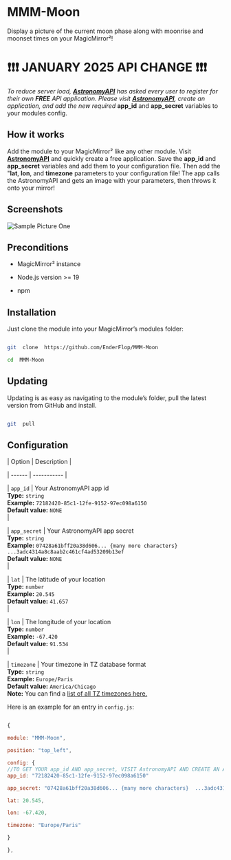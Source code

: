 
  

# MMM-Moon
Display a picture of the current moon phase along with moonrise and moonset times on your MagicMirror²!


  # ❗❗❗ JANUARY 2025 API CHANGE ❗❗❗
   *To reduce server load, [**AstronomyAPI**](https://astronomyapi.com/) has asked every user to register for their own **FREE** API application. Please visit [**AstronomyAPI**](https://astronomyapi.com/), create an application, and add the new required* **app_id** and **app_secret** variables to your modules config.

  

## How it works

  

Add the module to your MagicMirror² like any other module. Visit [**AstronomyAPI**](https://astronomyapi.com/) and quickly create a free application. Save the **app_id** and **app_secret** variables and add them to your configuration file. Then add the "**lat**, **lon**, and **timezone** parameters to your configuration file! The app calls the AstronomyAPI and gets an image with your parameters, then throws it onto your mirror!

  

## Screenshots

  

![Sample Picture One](./imgs/moon_pic1.png)

  

## Preconditions

  

* MagicMirror² instance

* Node.js version >= 19

* npm

  

## Installation

  

Just clone the module into your MagicMirror’s modules folder:

  

```bash

git  clone  https://github.com/EnderFlop/MMM-Moon

cd  MMM-Moon

```

  

## Updating

  

Updating is as easy as navigating to the module’s folder, pull the latest version from GitHub and install.

  

```bash

git  pull

```

  

## Configuration

  

| Option | Description |

| ------ | ----------- |

| `app_id` | Your AstronomyAPI app id<br>**Type:**  `string`<br>**Example:**  `72182420-85c1-12fe-9152-97ec098a6150`<br>**Default value:**  `NONE` <br>|

| `app_secret` | Your AstronomyAPI app secret<br>**Type:**  `string`<br>**Example:**  `07428a61bff20a38d606... {many more characters}  ...3adc4314a8c8aab2c461cf4ad53209b13ef`<br>**Default value:**  `NONE` <br>|

| `lat` | The latitude of your location<br>**Type:**  `number`<br>**Example:**  `20.545`<br>**Default value:**  `41.657` <br>|

| `lon` | The longitude of your location<br>**Type:**  `number`<br>**Example:**  `-67.420`<br>**Default value:**  `91.534` <br>|

| `timezone` | Your timezone in TZ database format<br>**Type:** `string` <br>**Example:** `Europe/Paris` <br>**Default value:** `America/Chicago`<br>**Note:** You can find a [list of all TZ timezones here.](https://en.wikipedia.org/wiki/List_of_tz_database_time_zones)

  

Here is an example for an entry in `config.js`:

  

```js

{

module: "MMM-Moon",

position: "top_left",

config: {
//TO GET YOUR app_id AND app_secret, VISIT AstronomyAPI AND CREATE AN APPLICATION.
app_id: "72182420-85c1-12fe-9152-97ec098a6150"  

app_secret: "07428a61bff20a38d606... {many more characters}  ...3adc4314a8c8aab2c461cf4ad53209b13ef"

lat: 20.545,

lon: -67.420,

timezone: "Europe/Paris"

}

},

```